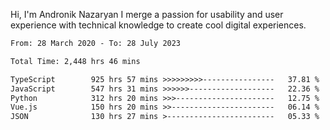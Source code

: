 Hi, I'm Andronik Nazaryan
I merge a passion for usability and user experience with technical knowledge to create cool digital experiences.


<!--START_SECTION:waka-->

```txt
From: 28 March 2020 - To: 28 July 2023

Total Time: 2,448 hrs 46 mins

TypeScript        925 hrs 57 mins >>>>>>>>>----------------   37.81 %
JavaScript        547 hrs 31 mins >>>>>>-------------------   22.36 %
Python            312 hrs 20 mins >>>----------------------   12.75 %
Vue.js            150 hrs 20 mins >>-----------------------   06.14 %
JSON              130 hrs 27 mins >------------------------   05.33 %
```

<!--END_SECTION:waka-->

